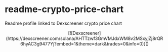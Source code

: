 # readme-crypto-price-chart
Readme profile linked to Dexscreener crypto price chart

<div align="center">
  [![Dexscreener](https://dexscreener.com/solana/AHTTzwf3GmVMJdxWM8v2MSxyjZj8rQR6hyAC3g9477Yj?embed=1&theme=dark&trades=0&info=0)]()
</div>
